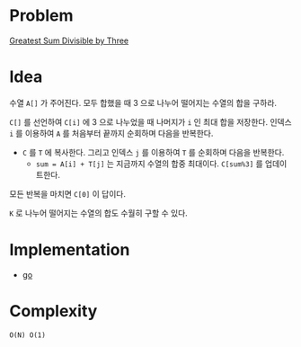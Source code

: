 # Problem

[Greatest Sum Divisible by Three](https://leetcode.com/problems/greatest-sum-divisible-by-three/)

# Idea

수열 `A[]` 가 주어진다. 모두 합했을 때 3 으로 나누어 떨어지는 수열의 합을 구하라.

`C[]` 를 선언하여 `C[i]` 에 3 으로 나누었을 때 나머지가 `i` 인 최대
합을 저장한다.  인덱스 `i` 를 이용하여 `A` 를 처음부터 끝까지 순회하며
다음을 반복한다.

* `C` 를 `T` 에 복사한다. 그리고 인덱스 `j` 를 이용하여 `T` 를
  순회하며 다음을 반복한다.
  * `sum = A[i] + T[j]` 는 지금까지 수열의 합중 최대이다. `C[sum%3]`
    를 업데이트한다.
    
모든 반복을 마치면 `C[0]` 이 답이다.

`K` 로 나누어 떨어지는 수열의 합도 수월히 구할 수 있다.

# Implementation

* [go](a.go)

# Complexity

```
O(N) O(1)
```
